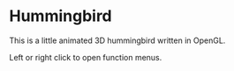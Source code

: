 # Hummingbird

This is a little animated 3D hummingbird written in OpenGL.

Left or right click to open function menus.

